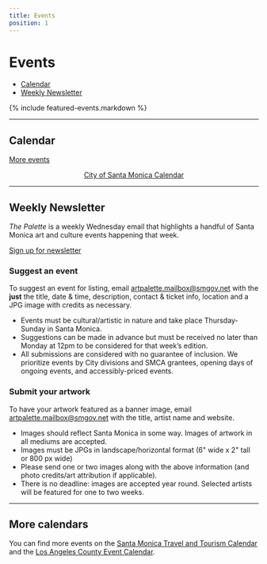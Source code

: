 ```yaml
---
title: Events
position: 1
---
```


Events
======

<nav class="action" markdown="1">

*   [Calendar](/events-calendar/)
*   [Weekly Newsletter](#weekly-newsletter)

</nav>

{% include featured-events.markdown %}


* * *


Calendar <a id="calendar"></a>
------------------------------

<ol
  class="events"
  data-events-types="Art Event,Arts/Crafts,Concerts/Dance,Festival/Celebration,Lecture/Panel,Movies/Film,Play/Performance Art"
  data-events-locations="Annenberg Community Beach House,Miles Memorial Playhouse,Palisades Park"
  data-events-limit="6">
</ol>
<script src="/assets/js/events.js"></script>

<p data-events-more class="action" markdown="1" style="visibility: hidden;">

[More events](/events-calendar/)

</p>

<p data-events-fallback style="text-align: center;"><a href="https://www.santamonica.gov/events">City of Santa Monica Calendar</a></p>


* * *


Weekly Newsletter
-----------------------

_The Palette_ is a weekly Wednesday email that highlights a handful of Santa Monica art and culture events happening that week.

<p class="action" markdown="1">

[Sign up for newsletter](http://www.smgov.net/artsignup)

</p>

### Suggest an event

To suggest an event for listing, email [artpalette.mailbox@smgov.net](mailto:artpalette.mailbox@smgov.net) with the **just** the title, date & time, description, contact & ticket info, location and a JPG image with credits as necessary.

*   Events must be cultural/artistic in nature and take place Thursday-Sunday in Santa Monica. 
*   Suggestions can be made in advance but must be received no later than Monday at 12pm to be considered for that week’s edition.
*   All submissions are considered with no guarantee of inclusion. We prioritize events by City divisions and SMCA grantees, opening days of ongoing events, and accessibly-priced events.

### Submit your artwork

To have your artwork featured as a banner image, email [artpalette.mailbox@smgov.net](mailto:artpalette.mailbox@smgov.net) with the title, artist name and website. 

*   Images should reflect Santa Monica in some way. Images of artwork in all mediums are accepted.
*   Images must be JPGs in landscape/horizontal format (6" wide x 2" tall or 800 px wide)
*   Please send one or two images along with the above information (and photo credits/art attribution if applicable).
*   There is no deadline: images are accepted year round. Selected artists will be featured for one to two weeks.

* * *

More calendars
--------------

You can find more events on the [Santa Monica Travel and Tourism Calendar](https://www.santamonica.com/things-to-do/arts-culture/) and the [Los Angeles County Event Calendar](https://www.discoverlosangeles.com/events).

